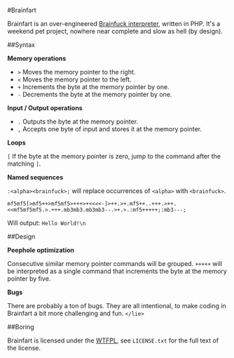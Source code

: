 #Brainfart

Brainfart is an over-engineered [Brainfuck interpreter](http://esolangs.org/wiki/Brainfuck), written in PHP. It's a weekend pet project, nowhere near complete and slow as hell (by design).

##Syntax

**Memory operations**

- `>` Moves the memory pointer to the right.
- `<` Moves the memory pointer to the left.
- `+` Increments the byte at the memory pointer by one.
- `-` Decrements the byte at the memory pointer by one.

**Input / Output operations**

- `.` Outputs the byte at the memory pointer.
- `,` Accepts one byte of input and stores it at the memory pointer.

**Loops**

`[` If the byte at the memory pointer is zero, jump to the command after the matching `]`.

**Named sequences**

`:<alpha><brainfuck>;` will replace occurrences of `<alpha>` with `<brainfuck>`. 

    mf5mf5[>mf5++>mf5mf5>+++>+<<<<-]>++.>+.mf5++..+++.>++.<<mf5mf5mf5.>.+++.mb3mb3.mb3mb3--.>+.>.:mf5+++++;:mb3---; 

Will output: `Hello World!\n`

##Design

**Peephole optimization** 

Consecutive similar memory pointer commands will be grouped. `+++++` will be interpreted as a single command that increments the byte at the memory pointer by five.    

**Bugs**

There are probably a ton of bugs. They are all intentional, to make coding in Brainfart a bit more challenging and fun. `</lie>`

##Boring

Brainfart is licensed under the [WTFPL](http://www.wtfpl.net/), see `LICENSE.txt` for the full text of the license.

